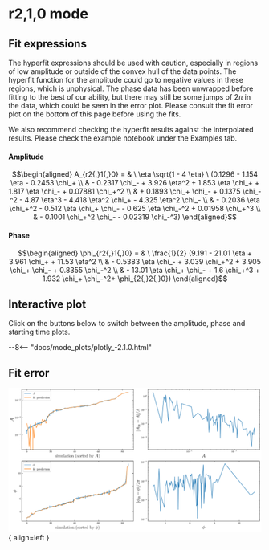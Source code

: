 
# r2,1,0 mode

## Fit expressions

The hyperfit expressions should be used with caution, especially in regions of low amplitude or outside of the convex hull of the data points.
The hyperfit function for the amplitude could go to negative values in these regions, which is unphysical.
The phase data has been unwrapped before fitting to the best of our ability, but there may still be some jumps of $2\pi$ in the data, which could be seen in the error plot.
Please consult the fit error plot on the bottom of this page before using the fits.

We also recommend checking the hyperfit results against the interpolated results. 
Please check the example notebook under the Examples tab.

#### Amplitude
$$\begin{aligned}
A_{r2{,}1{,}0} = & \ \eta \sqrt{1 - 4 \eta} \ (0.1296 - 1.154 \eta - 0.2453 \chi_+ \\ 
 & - 0.2317 \chi_- + 3.926 \eta^2 + 1.853 \eta \chi_+ + 1.817 \eta \chi_- + 0.07881 \chi_+^2 \\ 
 & + 0.1893 \chi_+ \chi_- + 0.1375 \chi_-^2 - 4.87 \eta^3 - 4.418 \eta^2 \chi_+ - 4.325 \eta^2 \chi_- \\ 
 & - 0.2036 \eta \chi_+^2 - 0.512 \eta \chi_+ \chi_- - 0.625 \eta \chi_-^2 + 0.01958 \chi_+^3 \\ 
 & - 0.1001 \chi_+^2 \chi_- - 0.02319 \chi_-^3)
\end{aligned}$$

#### Phase
$$\begin{aligned}
\phi_{r2{,}1{,}0} = & \ \frac{1}{2} (9.191 - 21.01 \eta + 3.961 \chi_+ + 11.53 \eta^2 \\ 
 & - 0.5383 \eta \chi_- + 3.039 \chi_+^2 + 3.905 \chi_+ \chi_- + 0.8355 \chi_-^2 \\ 
 & - 13.01 \eta \chi_+ \chi_- + 1.6 \chi_+^3 + 1.932 \chi_+ \chi_-^2+ \phi_{2{,}2{,}0})
\end{aligned}$$


## Interactive plot

Click on the buttons below to switch between the amplitude, phase and starting time plots.

--8<-- "docs/mode_plots/plotly_-2.1.0.html"


## Fit error

![Image title](../mode_plots/fit_err_-2.1.0.png){ align=left }
    